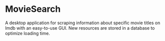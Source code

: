 # MovieSearch

A desktop application for scraping information about specific movie titles on Imdb with an easy-to-use GUI. New resources are stored in a database to optimize loading time.
